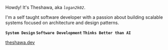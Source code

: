 Howdy! It's Theshawa, aka *`logan2k02`*.

I'm a self taught software developer with a passion about building scalable systems focused on architecture and design patterns.

**`System Design` `Software Development` `Thinks Better than AI`**

[theshawa.dev](https://theshawa.dev)

